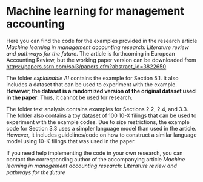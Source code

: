 # Machine learning for management accounting
Here you can find the code for the examples provided in the research article *Machine learning in management accounting research: Literature review and pathways for the future*. The article is forthcoming in European Accounting Review, but the working paper version can be downloaded from https://papers.ssrn.com/sol3/papers.cfm?abstract_id=3822650

The folder *explainable AI* contains the example for Section 5.1. It also includes a dataset that can be used to experiment with the example. **However, the dataset is a randomized version of the original dataset used in the paper**. Thus, it cannot be used for research.

The folder text analysis contains examples for Sections 2.2, 2.4, and 3.3. The folder also contains a toy dataset of 100 10-X filings that can be used to experiment with the example codes. Due to size restrictions, the example code for Section 3.3 uses a simpler language model than used in the article. However, it includes guidelines/code on how to construct a similar language model using 10-K filings that was used in the paper.

If you need help implementing the code in your own research, you can contact the corresponding author of the accompanying article *Machine learning in management accounting research: Literature review and pathways for the future*
